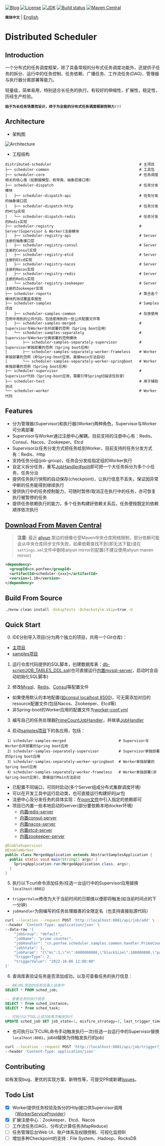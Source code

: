 [![Blog](https://img.shields.io/badge/blog-@Ponfee-informational.svg?logo=Pelican)](http://www.ponfee.cn)
[![License](https://img.shields.io/badge/license-Apache--2.0-green.svg)](https://www.apache.org/licenses/LICENSE-2.0.html)
[![JDK](https://img.shields.io/badge/jdk-8+-green.svg)](https://www.oracle.com/java/technologies/downloads/#java8)
[![Build status](https://github.com/ponfee/distributed-scheduler/workflows/build-with-maven/badge.svg)](https://github.com/ponfee/distributed-scheduler/actions)
[![Maven Central](https://img.shields.io/badge/maven--central-1.10-orange.svg?style=plastic&logo=apachemaven)](https://central.sonatype.com/namespace/cn.ponfee)

**`简体中文`** | [English](README.en.md)

# Distributed Scheduler

## Introduction

一个分布式的任务调度框架，除了具备常规的分布式任务调度功能外，还提供子任务的拆分、运行中的任务控制、任务依赖、广播任务、工作流任务(DAG)、管理器与执行器分离部署等能力。

轻量级，简单易用，特别适合长任务的执行。有较好的伸缩性，扩展性，稳定性，历经生产检验。

**`始于为长任务场景而设计，终于为全能的分布式任务调度框架而努力!!!`**

## Architecture

- 架构图

![Architecture](doc/images/architecture.jpg)

- 工程结构

```Plain Text
distributed-scheduler                                        # 主项目
├── scheduler-common                                         # 工具包
├── scheduler-core                                           # 任务调度相关的核心类（如数据模型、枚举类、抽象层接口等）
├── scheduler-dispatch                                       # 任务分发模块
│   ├── scheduler-dispatch-api                               # 任务分发的抽象接口层
│   ├── scheduler-dispatch-http                              # 任务分发的Http实现
│   └── scheduler-dispatch-redis                             # 任务分发的Redis实现
├── scheduler-registry                                       # Server(Supervisor & Worker)注册模块
│   ├── scheduler-registry-api                               # Server注册的抽象接口层
│   ├── scheduler-registry-consul                            # Server注册的Consul实现
│   ├── scheduler-registry-etcd                              # Server注册的Etcd实现
│   ├── scheduler-registry-nacos                             # Server注册的Nacos实现
│   ├── scheduler-registry-redis                             # Server注册的Redis实现
│   └── scheduler-registry-zookeeper                         # Server注册的Zookeeper实现
├── scheduler-reports                                        # 聚合各个模块的测试覆盖率报告
├── scheduler-samples                                        # Samples项目
│   ├── scheduler-samples-common                             # 存放使用范例中用到的公共代码，包括使用到的一些公共配置文件等
│   ├── scheduler-samples-merged                             # Supervisor与Worker合并部署的范例（Spring boot应用）
│   └── scheduler-samples-separately                         # Supervisor与Worker分离部署的范例模块
│       ├── scheduler-samples-separately-supervisor          # Supervisor单独部署的范例（Spring boot应用）
│       ├── scheduler-samples-separately-worker-frameless    # Worker单独部署的范例（非Spring-boot应用，直接main方法启动）
│       └── scheduler-samples-separately-worker-springboot   # Worker单独部署的范例（Spring boot应用）
├── scheduler-supervisor                                     # Supervisor代码（Spring-boot应用，需要引导Spring扫描该包目录）
├── scheduler-test                                           # 用于辅助测试
└── scheduler-worker                                         # Worker代码
```

## Features

- 分为管理器(Supervisor)和执行器(Worker)两种角色，Supervisor与Worker可分离部署
- Supervisor与Worker通过注册中心解耦，目前支持的注册中心有：Redis、Consul、Nacos、Zookeeper、Etcd
- Supervisor以任务分发方式把任务给到Worker，目前支持的任务分发方式有：Redis、Http
- 支持任务分组(job-group)，任务会分发给指定组的Worker执行
- 自定义拆分任务，重写[JobHandler#split](scheduler-core/src/main/java/cn/ponfee/scheduler/core/handle/JobSplitter.java)即可把一个大任务拆分为多个小任务，任务分治
- 提供任务执行快照的自动保存(checkpoint)，让执行信息不丢失，保证因异常中断的任务能得到继续执行
- 提供执行中的任务控制能力，可随时暂停/取消正在执行中的任务，亦可恢复执行被暂停的任务
- 提供任务依赖执行的能力，多个任务构建好依赖关系后，任务便按既定的依赖顺序依次执行

## [Download From Maven Central](https://central.sonatype.com/namespace/cn.ponfee)

> **注意**: 最近 [aliyun](https://developer.aliyun.com/mvn/search) 那边的镜像仓受Maven中央仓库网络限制，部分依赖可能会从中央仓库同步文件失败，如果依赖查找不到(即无法下载)请在`settings.xml`文件中删除aliyun mirror的配置(不建议使用aliyun maven mirror)

```xml
<dependency>
  <groupId>cn.ponfee</groupId>
  <artifactId>scheduler-{xxx}</artifactId>
  <version>1.10</version>
</dependency>
```

## Build From Source

```bash
./mvnw clean install -DskipTests -Dcheckstyle.skip=true -U
```

## Quick Start

0. IDE分别导入项目(分为两个独立的项目，共用一个Git仓库)：
  - [主项目](pom.xml)
  - [samples项目](scheduler-samples/pom.xml)

1. 运行仓库代码提供的SQL脚本，创建数据库表：[db-script/JOB_TABLES_DDL.sql](db-script/JOB_TABLES_DDL.sql)(也可直接运行[内置mysql-server](scheduler-samples/scheduler-samples-common/src/test/java/cn/ponfee/scheduler/samples/MysqlAndRedisServerStarter.java)，启动时会自动初始化SQL脚本)

2. 修改[Mysql](scheduler-samples/conf-supervisor/application-mysql.yml)、[Redis](scheduler-samples/scheduler-samples-common/src/main/resources/application-redis.yml)、[Consul](scheduler-samples/scheduler-samples-common/src/main/resources/application-consul.yml)等配置文件
  - 如果使用默认的本地配置([如consul localhost 8500](scheduler-registry/scheduler-registry-consul/src/main/java/cn/ponfee/scheduler/registry/consul/configuration/ConsulRegistryProperties.java))，可无需添加对应的resource配置文件(包括Nacos、Zookeeper、Etcd等)
  - 非Spring-boot的Worker应用的配置文件为[worker-conf.yml](scheduler-samples/scheduler-samples-separately/scheduler-samples-separately-worker-frameless/src/main/resources/worker-conf.yml)

3. 编写自己的任务处理器[PrimeCountJobHandler](scheduler-samples/scheduler-samples-common/src/main/java/cn/ponfee/scheduler/samples/common/handler/PrimeCountJobHandler.java)，并继承[JobHandler](scheduler-core/src/main/java/cn/ponfee/scheduler/core/handle/JobHandler.java)

4. 启动[samples项目](scheduler-samples)下的各应用，包括：

```Plain Text
 1）scheduler-samples-merged                        # Supervisor与Worker合并部署的Spring boot应用
 2）scheduler-samples-separately-supervisor         # Supervisor单独部署的Spring boot应用
 3）scheduler-samples-separately-worker-springboot  # Worker单独部署的Spring boot应用
 4）scheduler-samples-separately-worker-frameless   # Worker单独部署(非Spring-boot应用)，直接运行Main方法启动
```

- 已配置不同端口，可同时启动(多个Server组成分布式集群调度环境)
- 可以在开发工具中运行启动类，也可直接运行构建好的jar包
- 注册中心及分发任务的具体实现：在[pom文件](scheduler-samples/scheduler-samples-common/pom.xml)中引入指定的依赖即可
- 项目已内置一些本地启动的server(部分要依赖本地docker环境)
  - [内置redis-server](scheduler-test/src/main/java/cn/ponfee/scheduler/test/redis/EmbeddedRedisServerKstyrc.java)
  - [内置consul-server](scheduler-registry/scheduler-registry-consul/src/test/java/cn/ponfee/scheduler/registry/consul/EmbeddedConsulServerPszymczyk.java)
  - [内置nacos-server](scheduler-registry/scheduler-registry-nacos/src/test/java/cn/ponfee/scheduler/registry/nacos/EmbeddedNacosServerTestcontainers.java)
  - [内置etcd-server](scheduler-registry/scheduler-registry-etcd/src/test/java/cn/ponfee/scheduler/registry/etcd/EmbeddedEtcdServerTestcontainers.java)
  - [内置zookeeper-server](scheduler-registry/scheduler-registry-zookeeper/src/test/java/cn/ponfee/scheduler/registry/zookeeper/EmbeddedZookeeperServer.java)

```java
@EnableSupervisor
@EnableWorker
public class MergedApplication extends AbstractSamplesApplication {
  public static void main(String[] args) {
    SpringApplication.run(MergedApplication.class, args);
  }
}
```

5. 执行以下curl命令添加任务(任选一台运行中的Supervisor应用替换`localhost:8081`)
  - `triggerValue`修改为大于当前时间的日期值以便即将触发(如当前时间点的下一分钟)
  - `jobHandler`为刚编写的任务处理器类的全限定名（也支持直接贴源代码）

```bash
curl --location --request POST 'http://localhost:8081/api/job/add' \
--header 'Content-Type: application/json' \
--data-raw '{
    "jobGroup": "default",
    "jobName": "prime counter",
    "jobHandler": "cn.ponfee.scheduler.samples.common.handler.PrimeCountJobHandler",
    "jobState": 1,
    "jobParam": "{\"m\":1,\"n\":6000000000,\"blockSize\":100000000,\"parallel\":7}",
    "triggerType": 2,
    "triggerValue": "2022-10-06 12:00:00"
}'
```

6. 查询库表验证任务是否添加成功，以及可查看任务的执行信息：

```sql
-- 刚CURL添加的任务会落入该表中
SELECT * FROM sched_job;

-- 查看任务的执行信息
SELECT * from sched_instance;
SELECT * from sched_task;

-- 可执行以下SQL让该JOB再次触发执行
UPDATE sched_job SET job_state=1, misfire_strategy=3, last_trigger_time=NULL, next_trigger_time=1664944641000 WHERE job_name='PrimeCountJobHandler';
```

- 也可执行以下CURL命令手动触发执行一次(任选一台运行中的Supervisor替换`localhost:8081`，jobId替换为待触发执行的job)

```bash
curl --location --request POST 'http://localhost:8081/api/job/trigger?jobId=4236701614080' \
--header 'Content-Type: application/json'
```

## Contributing

如有发现bug、更优的实现方案、新特性等，可提交PR或新建[Issues](../../issues)。

## Todo List

- [x] Worker提供任务校验及拆分的Http接口供Supervisor调用（[WorkerServiceProvider](scheduler-worker/src/main/java/cn/ponfee/scheduler/worker/rpc/WorkerServiceProvider.java)）
- [x] 扩展注册中心：Zookeeper、Etcd、Nacos
- [ ] 工作流任务(DAG)、分布式计算任务(MapReduce)
- [ ] 任务管理后台Web UI、账户体系及权限控制、可视化监控BI
- [ ] 增加多种Checkpoint的支持：File System、Hadoop、RocksDB
